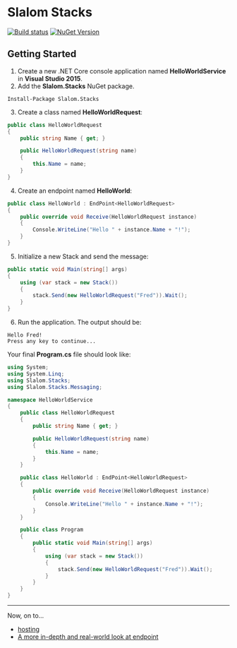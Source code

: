 # Slalom Stacks

[![Build status](https://ci.appveyor.com/api/projects/status/6nb0ud2cpm4rkuyx/branch/master?svg=true)](https://ci.appveyor.com/project/slalom-saa/stacks/branch/master)   [![NuGet Version](http://img.shields.io/nuget/v/Slalom.Stacks.svg?style=flat)](https://www.nuget.org/packages/Slalom.Stacks/)

## Getting Started
1. Create a new .NET Core console application named **HelloWorldService** in **Visual Studio 2015**.
2.	Add the **Slalom.Stacks** NuGet package.  

```
Install-Package Slalom.Stacks
```
3.	Create a class named **HelloWorldRequest**:
```csharp
public class HelloWorldRequest
{
    public string Name { get; }

    public HelloWorldRequest(string name)
    {
        this.Name = name;
    }
}
```
4.	Create an endpoint named **HelloWorld**: 
```csharp
public class HelloWorld : EndPoint<HelloWorldRequest>
{
    public override void Receive(HelloWorldRequest instance)
    {
        Console.WriteLine("Hello " + instance.Name + "!");
    }
}
```	
5.	Initialize a new Stack and send the message:
```csharp
public static void Main(string[] args)
{
    using (var stack = new Stack())
    {
        stack.Send(new HelloWorldRequest("Fred")).Wait();
    }
}
```	
6. Run the application.  The output should be:
```console
Hello Fred!
Press any key to continue...
```
Your final **Program.cs** file should look like:
```csharp
using System;
using System.Linq;
using Slalom.Stacks;
using Slalom.Stacks.Messaging;

namespace HelloWorldService
{
    public class HelloWorldRequest
    {
        public string Name { get; }

        public HelloWorldRequest(string name)
        {
            this.Name = name;
        }
    }

    public class HelloWorld : EndPoint<HelloWorldRequest>
    {
        public override void Receive(HelloWorldRequest instance)
        {
            Console.WriteLine("Hello " + instance.Name + "!");
        }
    }

    public class Program
    {
        public static void Main(string[] args)
        {
            using (var stack = new Stack())
            {
                stack.Send(new HelloWorldRequest("Fred")).Wait();
            }
        }
    }
}
```
---
Now, on to...
* [hosting](https://github.com/slalom-saa/stacks-aspnetcore/blob/master/README.md)
* [A more in-depth and real-world look at endpoint](documents/endpoint.md)